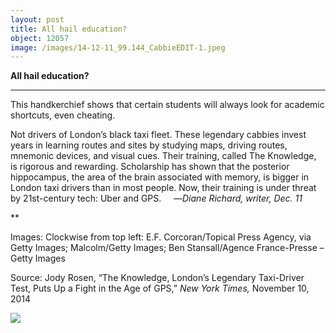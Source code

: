 ```yaml
---
layout: post
title: All hail education?
object: 12057
image: /images/14-12-11_99.144_CabbieEDIT-1.jpeg
---
```

**All hail education?**

****

This handkerchief shows that certain students will always look for academic shortcuts, even cheating.

Not drivers of London’s black taxi fleet. These legendary cabbies invest years in learning routes and sites by studying maps, driving routes, mnemonic devices, and visual cues. Their training, called The Knowledge, is rigorous and rewarding. Scholarship has shown that the posterior hippocampus, the area of the brain associated with memory, is bigger in London taxi drivers than in most people. Now, their training is under threat by 21st-century tech: Uber and GPS.     —*Diane Richard, writer, Dec. 11*

**

Images: Clockwise from top left: E.F. Corcoran/Topical Press Agency, via Getty Images; Malcolm/Getty Images; Ben Stansall/Agence France-Presse – Getty Images

Source: Jody Rosen, “The Knowledge, London’s Legendary Taxi-Driver Test, Puts Up a Fight in the Age of GPS,” *New York Times,* November 10, 2014

![]({{siteurl.base}}/images/14-12-11_99.144_CabbieEDIT-1.jpeg)
